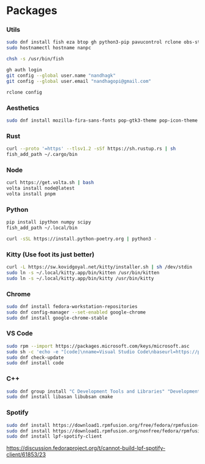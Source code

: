 # Packages

### Utils

```bash
sudo dnf install fish eza btop gh python3-pip pavucontrol rclone obs-studio fzf
sudo hostnamectl hostname nanpc

chsh -s /usr/bin/fish

gh auth login
git config --global user.name "nandhagk"
git config --global user.email "nandhagopi@gmail.com"

rclone config
```

### Aesthetics

```bash
sudo dnf install mozilla-fira-sans-fonts pop-gtk3-theme pop-icon-theme
```

### Rust

```bash
curl --proto '=https' --tlsv1.2 -sSf https://sh.rustup.rs | sh
fish_add_path ~/.cargo/bin
```

### Node

```bash
curl https://get.volta.sh | bash
volta install node@latest
volta install pnpm
```

### Python

```bash
pip install ipython numpy scipy
fish_add_path ~/.local/bin

curl -sSL https://install.python-poetry.org | python3 -
```

### Kitty (Use foot its just better)

```bash
curl -L https://sw.kovidgoyal.net/kitty/installer.sh | sh /dev/stdin
sudo ln -s ~/.local/kitty.app/bin/kitten /usr/bin/kitten
sudo ln -s ~/.local/kitty.app/bin/kitty /usr/bin/kitty
```

### Chrome

```bash
sudo dnf install fedora-workstation-repositories
sudo dnf config-manager --set-enabled google-chrome
sudo dnf install google-chrome-stable
```

### VS Code

```bash
sudo rpm --import https://packages.microsoft.com/keys/microsoft.asc
sudo sh -c 'echo -e "[code]\nname=Visual Studio Code\nbaseurl=https://packages.microsoft.com/yumrepos/vscode\nenabled=1\ngpgcheck=1\ngpgkey=https://packages.microsoft.com/keys/microsoft.asc" > /etc/yum.repos.d/vscode.repo'
sudo dnf check-update
sudo dnf install code
```

### C++

```bash
sudo dnf group install "C Development Tools and Libraries" "Development Tools"
sudo dnf install libasan libubsan cmake
```

### Spotify

```bash
sudo dnf install https://download1.rpmfusion.org/free/fedora/rpmfusion-free-release-$(rpm -E %fedora).noarch.rpm
sudo dnf install https://download1.rpmfusion.org/nonfree/fedora/rpmfusion-nonfree-release-$(rpm -E %fedora).noarch.rpm
sudo dnf install lpf-spotify-client
```

https://discussion.fedoraproject.org/t/cannot-build-lpf-spotify-client/61853/23
